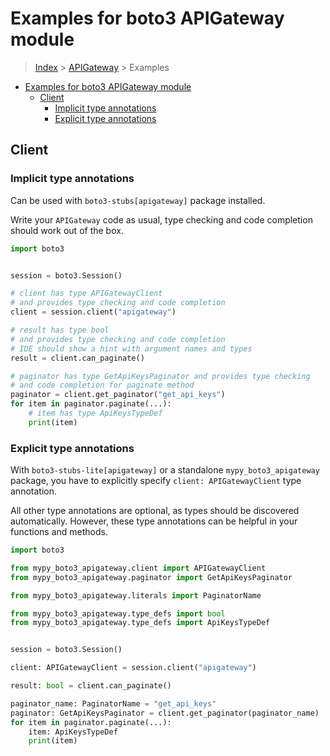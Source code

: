 <a id="examples-for-boto3-apigateway-module"></a>

# Examples for boto3 APIGateway module

> [Index](../README.md) > [APIGateway](./README.md) > Examples

- [Examples for boto3 APIGateway module](#examples-for-boto3-apigateway-module)
  - [Client](#client)
    - [Implicit type annotations](#implicit-type-annotations)
    - [Explicit type annotations](#explicit-type-annotations)

<a id="client"></a>

## Client

<a id="implicit-type-annotations"></a>

### Implicit type annotations

Can be used with `boto3-stubs[apigateway]` package installed.

Write your `APIGateway` code as usual, type checking and code completion should
work out of the box.

```python
import boto3


session = boto3.Session()

# client has type APIGatewayClient
# and provides type checking and code completion
client = session.client("apigateway")

# result has type bool
# and provides type checking and code completion
# IDE should show a hint with argument names and types
result = client.can_paginate()

# paginator has type GetApiKeysPaginator and provides type checking
# and code completion for paginate method
paginator = client.get_paginator("get_api_keys")
for item in paginator.paginate(...):
    # item has type ApiKeysTypeDef
    print(item)
```

<a id="explicit-type-annotations"></a>

### Explicit type annotations

With `boto3-stubs-lite[apigateway]` or a standalone `mypy_boto3_apigateway`
package, you have to explicitly specify `client: APIGatewayClient` type
annotation.

All other type annotations are optional, as types should be discovered
automatically. However, these type annotations can be helpful in your functions
and methods.

```python
import boto3

from mypy_boto3_apigateway.client import APIGatewayClient
from mypy_boto3_apigateway.paginator import GetApiKeysPaginator

from mypy_boto3_apigateway.literals import PaginatorName

from mypy_boto3_apigateway.type_defs import bool
from mypy_boto3_apigateway.type_defs import ApiKeysTypeDef


session = boto3.Session()

client: APIGatewayClient = session.client("apigateway")

result: bool = client.can_paginate()

paginator_name: PaginatorName = "get_api_keys"
paginator: GetApiKeysPaginator = client.get_paginator(paginator_name)
for item in paginator.paginate(...):
    item: ApiKeysTypeDef
    print(item)
```

